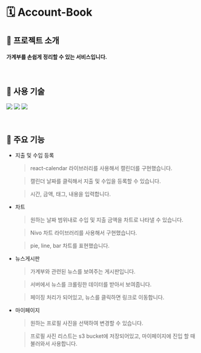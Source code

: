 # 🗓 __Account-Book__

## 🍎 __프로젝트 소개__
#### 가계부를 손쉽게 정리할 수 있는 서비스입니다.

<br />

## 🚗 __사용 기술__
<img src="https://img.shields.io/badge/React-20232A?style=for-the-badge&logo=react&logoColor=61DAFB"> <img src="https://img.shields.io/badge/JavaScript-F7DF1E?style=for-the-badge&logo=JavaScript&logoColor=white"> <img src="https://img.shields.io/badge/CSS-239120?&style=for-the-badge&logo=css3&logoColor=white">

<br />

## 📕 __주요 기능__
+ 지출 및 수입 등록
  > react-calendar 라이브러리를 사용해서 캘린더를 구현했습니다.

  > 캘린더 날짜를 클릭해서 지출 및 수입을 등록할 수 있습니다.
  
  > 시간, 금액, 태그, 내용을 입력합니다.

+ 차트
  > 원하는 날짜 범위내로 수입 및 지출 금액을 차트로 나타낼 수 있습니다.
  
  > Nivo 차트 라이브러리를 사용해서 구현했습니다.
  
  > pie, line, bar 차트를 표현했습니다.

+ 뉴스게시판
  > 가계부와 관련된 뉴스를 보여주는 게시판입니다.
  
  > 서버에서 뉴스를 크롤링한 데이터를 받아서 보여줍니다.
  
  > 페이징 처리가 되어있고, 뉴스를 클릭하면 링크로 이동합니다.

+ 마이페이지
  > 원하는 프로필 사진을 선택하여 변경할 수 있습니다.

  > 프로필 사진 리스트는 s3 bucket에 저장되어있고, 마이페이지에 진입 할 때 불러와서 사용합니다.
